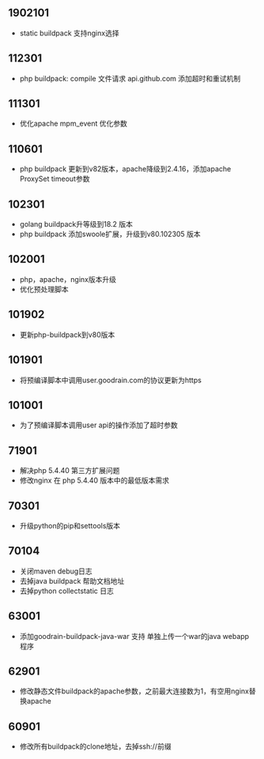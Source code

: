 ## 1902101
- static buildpack 支持nginx选择

## 112301
- php buildpack: compile 文件请求 api.github.com 添加超时和重试机制

## 111301
- 优化apache mpm_event 优化参数

## 110601
- php buildpack 更新到v82版本，apache降级到2.4.16，添加apache ProxySet timeout参数

## 102301
- golang buildpack升等级到18.2 版本
- php buildpack 添加swoole扩展，升级到v80.102305 版本

## 102001
- php，apache，nginx版本升级
- 优化预处理脚本

## 101902
- 更新php-buildpack到v80版本

## 101901
- 将预编译脚本中调用user.goodrain.com的协议更新为https

## 101001
- 为了预编译脚本调用user api的操作添加了超时参数

## 71901
- 解决php 5.4.40 第三方扩展问题
- 修改nginx 在 php 5.4.40 版本中的最低版本需求

## 70301
- 升级python的pip和settools版本

## 70104
- 关闭maven debug日志
- 去掉java buildpack 帮助文档地址
- 去掉python collectstatic 日志

## 63001
- 添加goodrain-buildpack-java-war 支持 单独上传一个war的java webapp 程序


## 62901
- 修改静态文件buildpack的apache参数，之前最大连接数为1，有空用nginx替换apache

## 60901
- 修改所有buildpack的clone地址，去掉ssh://前缀
